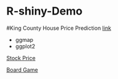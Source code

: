 # R-shiny-Demo

#King County House Price Prediction
[link](https://lihsinchen.shinyapps.io/kchouse_app/)

* ggmap 
* ggplot2

[Stock Price](https://lihsinchen.shinyapps.io/stock/)

[Board Game](https://lihsinchen.shinyapps.io/Boardgame_Recommondation/)
